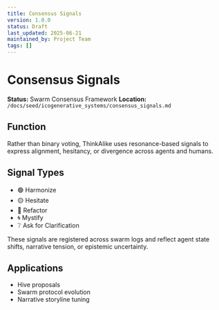 ```yaml
---
title: Consensus Signals
version: 1.0.0
status: Draft
last_updated: 2025-06-21
maintained_by: Project Team
tags: []
---
```


# Consensus Signals

**Status:** Swarm Consensus Framework
**Location:** `/docs/seed/icogenerative_systems/consensus_signals.md`

## Function

Rather than binary voting, ThinkAlike uses resonance-based signals to express alignment, hesitancy, or divergence across agents and humans.

## Signal Types

- 🟢 Harmonize
- 🟡 Hesitate
- 🔴 Refactor
- 🌀 Mystify
- ❔ Ask for Clarification

These signals are registered across swarm logs and reflect agent state shifts, narrative tension, or epistemic uncertainty.

## Applications

- Hive proposals
- Swarm protocol evolution
- Narrative storyline tuning
